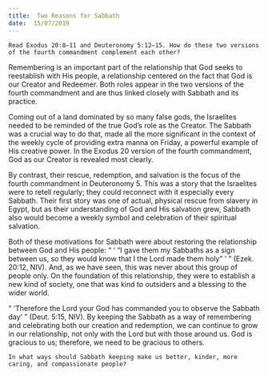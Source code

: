 ```yaml
---
title:  Two Reasons for Sabbath
date:  15/07/2019
---
```


`Read Exodus 20:8–11 and Deuteronomy 5:12–15. How do these two versions of the fourth commandment complement each other?`

Remembering is an important part of the relationship that God seeks to reestablish with His people, a relationship centered on the fact that God is our Creator and Redeemer. Both roles appear in the two versions of the fourth commandment and are thus linked closely with Sabbath and its practice.

Coming out of a land dominated by so many false gods, the Israelites needed to be reminded of the true God’s role as the Creator. The Sabbath was a crucial way to do that, made all the more significant in the context of the weekly cycle of providing extra manna on Friday, a powerful example of His creative power. In the Exodus 20 version of the fourth commandment, God as our Creator is revealed most clearly.

By contrast, their rescue, redemption, and salvation is the focus of the fourth commandment in Deuteronomy 5. This was a story that the Israelites were to retell regularly; they could reconnect with it especially every Sabbath. Their first story was one of actual, physical rescue from slavery in Egypt, but as their understanding of God and His salvation grew, Sabbath also would become a weekly symbol and celebration of their spiritual salvation.

Both of these motivations for Sabbath were about restoring the relationship between God and His people: “ ‘ “I gave them my Sabbaths as a sign between us, so they would know that I the Lord made them holy” ’ ” (Ezek. 20:12, NIV). And, as we have seen, this was never about this group of people only. On the foundation of this relationship, they were to establish a new kind of society, one that was kind to outsiders and a blessing to the wider world.

“ ‘Therefore the Lord your God has commanded you to observe the Sabbath day’ ” (Deut. 5:15, NIV). By keeping the Sabbath as a way of remembering and celebrating both our creation and redemption, we can continue to grow in our relationship, not only with the Lord but with those around us. God is gracious to us; therefore, we need to be gracious to others.

`In what ways should Sabbath keeping make us better, kinder, more caring, and compassionate people?`